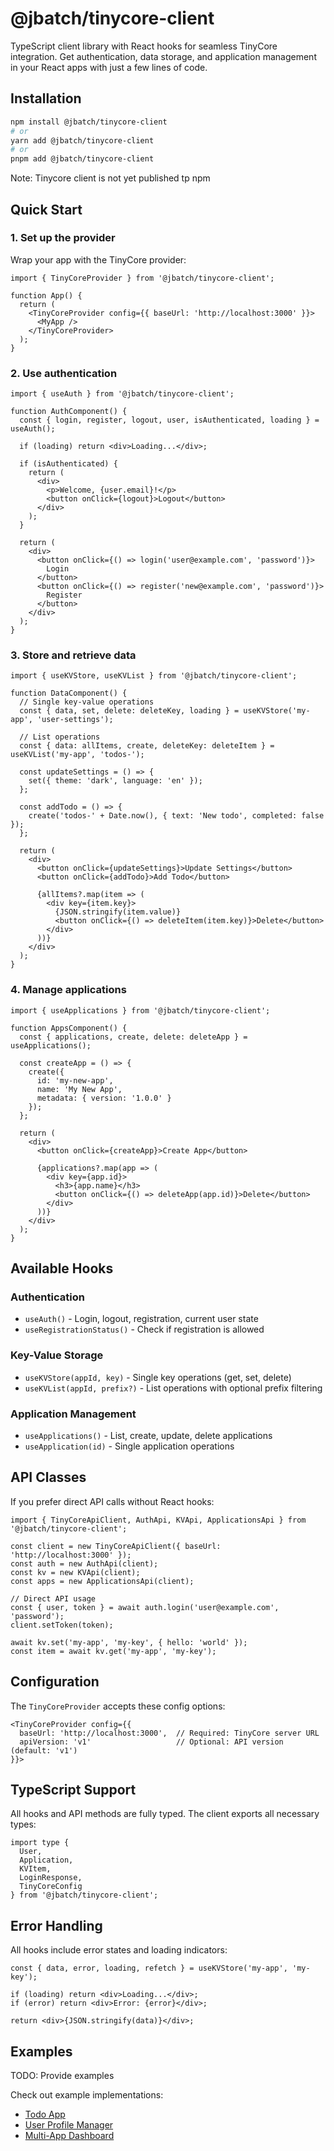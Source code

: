 # @jbatch/tinycore-client

TypeScript client library with React hooks for seamless TinyCore integration. Get authentication, data storage, and application management in your React apps with just a few lines of code.

## Installation

```bash
npm install @jbatch/tinycore-client
# or
yarn add @jbatch/tinycore-client
# or  
pnpm add @jbatch/tinycore-client
```

Note: Tinycore client is not yet published tp npm

## Quick Start

### 1. Set up the provider

Wrap your app with the TinyCore provider:

```tsx
import { TinyCoreProvider } from '@jbatch/tinycore-client';

function App() {
  return (
    <TinyCoreProvider config={{ baseUrl: 'http://localhost:3000' }}>
      <MyApp />
    </TinyCoreProvider>
  );
}
```

### 2. Use authentication

```tsx
import { useAuth } from '@jbatch/tinycore-client';

function AuthComponent() {
  const { login, register, logout, user, isAuthenticated, loading } = useAuth();

  if (loading) return <div>Loading...</div>;

  if (isAuthenticated) {
    return (
      <div>
        <p>Welcome, {user.email}!</p>
        <button onClick={logout}>Logout</button>
      </div>
    );
  }

  return (
    <div>
      <button onClick={() => login('user@example.com', 'password')}>
        Login
      </button>
      <button onClick={() => register('new@example.com', 'password')}>
        Register
      </button>
    </div>
  );
}
```

### 3. Store and retrieve data

```tsx
import { useKVStore, useKVList } from '@jbatch/tinycore-client';

function DataComponent() {
  // Single key-value operations
  const { data, set, delete: deleteKey, loading } = useKVStore('my-app', 'user-settings');
  
  // List operations
  const { data: allItems, create, deleteKey: deleteItem } = useKVList('my-app', 'todos-');

  const updateSettings = () => {
    set({ theme: 'dark', language: 'en' });
  };

  const addTodo = () => {
    create('todos-' + Date.now(), { text: 'New todo', completed: false });
  };

  return (
    <div>
      <button onClick={updateSettings}>Update Settings</button>
      <button onClick={addTodo}>Add Todo</button>
      
      {allItems?.map(item => (
        <div key={item.key}>
          {JSON.stringify(item.value)}
          <button onClick={() => deleteItem(item.key)}>Delete</button>
        </div>
      ))}
    </div>
  );
}
```

### 4. Manage applications

```tsx
import { useApplications } from '@jbatch/tinycore-client';

function AppsComponent() {
  const { applications, create, delete: deleteApp } = useApplications();

  const createApp = () => {
    create({
      id: 'my-new-app',
      name: 'My New App',
      metadata: { version: '1.0.0' }
    });
  };

  return (
    <div>
      <button onClick={createApp}>Create App</button>
      
      {applications?.map(app => (
        <div key={app.id}>
          <h3>{app.name}</h3>
          <button onClick={() => deleteApp(app.id)}>Delete</button>
        </div>
      ))}
    </div>
  );
}
```

## Available Hooks

### Authentication
- `useAuth()` - Login, logout, registration, current user state
- `useRegistrationStatus()` - Check if registration is allowed

### Key-Value Storage  
- `useKVStore(appId, key)` - Single key operations (get, set, delete)
- `useKVList(appId, prefix?)` - List operations with optional prefix filtering

### Application Management
- `useApplications()` - List, create, update, delete applications
- `useApplication(id)` - Single application operations

## API Classes

If you prefer direct API calls without React hooks:

```tsx
import { TinyCoreApiClient, AuthApi, KVApi, ApplicationsApi } from '@jbatch/tinycore-client';

const client = new TinyCoreApiClient({ baseUrl: 'http://localhost:3000' });
const auth = new AuthApi(client);
const kv = new KVApi(client);
const apps = new ApplicationsApi(client);

// Direct API usage
const { user, token } = await auth.login('user@example.com', 'password');
client.setToken(token);

await kv.set('my-app', 'my-key', { hello: 'world' });
const item = await kv.get('my-app', 'my-key');
```

## Configuration

The `TinyCoreProvider` accepts these config options:

```tsx
<TinyCoreProvider config={{
  baseUrl: 'http://localhost:3000',  // Required: TinyCore server URL
  apiVersion: 'v1'                   // Optional: API version (default: 'v1')
}}>
```

## TypeScript Support

All hooks and API methods are fully typed. The client exports all necessary types:

```tsx
import type { 
  User, 
  Application, 
  KVItem, 
  LoginResponse,
  TinyCoreConfig 
} from '@jbatch/tinycore-client';
```

## Error Handling

All hooks include error states and loading indicators:

```tsx
const { data, error, loading, refetch } = useKVStore('my-app', 'my-key');

if (loading) return <div>Loading...</div>;
if (error) return <div>Error: {error}</div>;

return <div>{JSON.stringify(data)}</div>;
```

## Examples

TODO: Provide examples

Check out example implementations:
- [Todo App](./examples/todo-app)
- [User Profile Manager](./examples/profile-manager)
- [Multi-App Dashboard](./examples/dashboard)
